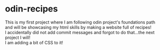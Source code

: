 # odin-recipes
This is my first project where I am following odin project's foundations path and will be showcasing my html skills by making a website full of recipes!
<br> I accidentally did not add commit messages and forgot to do that...the next project I will!
<br> I am adding a bit of CSS to it!